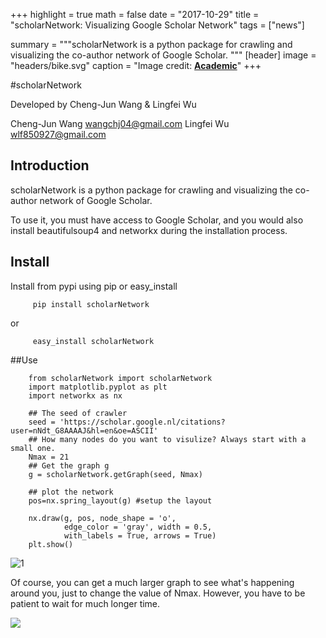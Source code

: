 
+++
highlight = true
math = false
date = "2017-10-29"
title = "scholarNetwork: Visualizing Google Scholar Network"
tags = ["news"]

summary = """scholarNetwork is a python package for crawling and visualizing the co-author network of Google Scholar.
"""
[header]
image = "headers/bike.svg"
caption = "Image credit: [**Academic**](https://github.com/gcushen/hugo-academic/)"
+++


#scholarNetwork

Developed by Cheng-Jun Wang & Lingfei Wu

Cheng-Jun Wang wangchj04@gmail.com
Lingfei Wu wlf850927@gmail.com

## Introduction

scholarNetwork is a python package for crawling and visualizing the co-author network of Google Scholar.

To use it, you must have access to Google Scholar, and you would also install beautifulsoup4 and networkx during the installation process.

## Install
Install from pypi using pip or easy_install

	     pip install scholarNetwork

or

	     easy_install scholarNetwork

##Use

    	from scholarNetwork import scholarNetwork
    	import matplotlib.pyplot as plt
    	import networkx as nx

    	## The seed of crawler
    	seed = 'https://scholar.google.nl/citations?user=nNdt_G8AAAAJ&hl=en&oe=ASCII'
    	## How many nodes do you want to visulize? Always start with a small one.
    	Nmax = 21
    	## Get the graph g
    	g = scholarNetwork.getGraph(seed, Nmax)

    	## plot the network
    	pos=nx.spring_layout(g) #setup the layout

    	nx.draw(g, pos, node_shape = 'o',
    			edge_color = 'gray', width = 0.5,
    			with_labels = True, arrows = True)
    	plt.show()



![1](http://chengjun.qiniudn.com/example.png)

Of course, you can get a much larger graph to see what's happening around you, just to change the value of Nmax. However, you have to be patient to wait for much longer time.

![](http://chengjun.qiniudn.com/ego300large.png)
